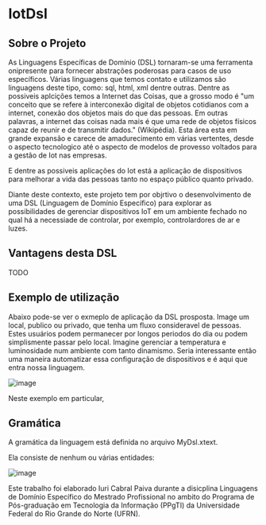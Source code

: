 # IotDsl

## Sobre o Projeto

As Linguagens Específicas de Domínio (DSL) tornaram-se uma ferramenta onipresente para fornecer abstrações poderosas para casos de uso específicos. Várias linguagens que temos contato e utilizamos são linguagens deste tipo, como: sql, html, xml dentre outras. Dentre as possiveis aplcições temos a Internet das Coisas, que a grosso modo é "um conceito que se refere à interconexão digital de objetos cotidianos com a internet, conexão dos objetos mais do que das pessoas. Em outras palavras, a internet das coisas nada mais é que uma rede de objetos físicos capaz de reunir e de transmitir dados." (Wikipédia). Esta área esta em grande expansão e carece de amadurecimento em várias vertentes, desde o aspecto tecnologico até o aspecto de modelos de provesso voltados para a gestão de Iot nas empresas.

E dentre as possiveis aplicações do Iot está a aplicação de dispositivos para melhorar a vida das pessoas tanto no espaço público quanto privado. 

Diante deste contexto, este projeto tem por objrtivo o desenvolvimento de uma DSL (Linguagem de Domínio Específico) para explorar as possibilidades de gerenciar dispositivos IoT em um ambiente fechado no qual há a necessiade de controlar, por exemplo, controlardores de ar e luzes.

## Vantagens desta DSL

TODO

## Exemplo de utilização

Abaixo pode-se ver o exmeplo de aplicação da DSL prosposta. Image um local, publico ou privado, que tenha um fluxo consideravel de pessoas. Estes usuários podem permanecer por longos periodos do dia ou podem simplismente passar pelo local. Imagine gerenciar a temperatura e luminosidade num ambiente com tanto dinamismo. Seria interessante então uma maneira automatizar essa configuração de dispositivos e é aqui que entra nossa linguagem. 

![image](https://user-images.githubusercontent.com/6883715/143666327-9868a57c-33b5-432c-9e92-5b5bed8704b4.png)

Neste exemplo em particular, 

## Gramática

A gramática da linguagem está definida no arquivo MyDsl.xtext.

Ela consiste de nenhum ou várias entidades:

![image](https://user-images.githubusercontent.com/6883715/143666298-9c4cb6d2-c916-4a8a-bffa-c527c399aae1.png)

Este trabalho foi elaborado Iuri Cabral Paiva durante a disicplina Linguagens de Domínio Específico do Mestrado Profissional no ambito do Programa de Pós-graduação em Tecnologia da Informação (PPgTI) da Universidade Federal do Rio Grande do Norte (UFRN).
